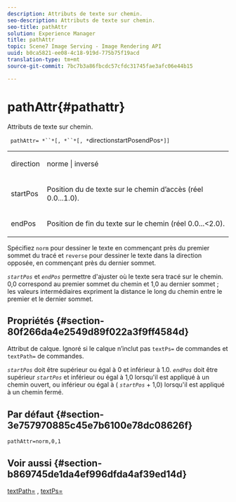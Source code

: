 ```yaml
---
description: Attributs de texte sur chemin.
seo-description: Attributs de texte sur chemin.
seo-title: pathAttr
solution: Experience Manager
title: pathAttr
topic: Scene7 Image Serving - Image Rendering API
uuid: b0ca5821-ee08-4c18-919d-775b75f19acd
translation-type: tm+mt
source-git-commit: 7bc7b3a86fbcdc57cfdc31745fae3afc06e44b15

---
```



# pathAttr{#pathattr}

Attributs de texte sur chemin.

` pathAttr= *``*[, *``*[, *`directionstartPosendPos`*]]`

<table id="simpletable_EC76095316AF4F07B1DDCC0D72B814CF"> 
 <tr class="strow"> 
  <td class="stentry"> <p> <span class="varname"> direction </span> </p> </td> 
  <td class="stentry"> <p> <span class="codeph"> norme </span> | <span class="codeph"> inversé </span> </p> </td> 
 </tr> 
 <tr class="strow"> 
  <td class="stentry"> <p> <span class="varname"> startPos </span> </p> </td> 
  <td class="stentry"> <p>Position du de texte sur le chemin d’accès (réel 0.0...1.0). </p> </td> 
 </tr> 
 <tr class="strow"> 
  <td class="stentry"> <p> <span class="varname"> endPos </span> </p> </td> 
  <td class="stentry"> <p>Position de fin du texte sur le chemin (réel 0.0...&lt;2.0). </p> </td> 
 </tr> 
</table>

Spécifiez `norm` pour dessiner le texte en commençant près du premier sommet du tracé et `reverse` pour dessiner le texte dans la direction opposée, en commençant près du dernier sommet.

*`startPos`* et *`endPos`* permettre d&#39;ajuster où le texte sera tracé sur le chemin. 0,0 correspond au premier sommet du chemin et 1,0 au dernier sommet ; les valeurs intermédiaires expriment la distance le long du chemin entre le premier et le dernier sommet.

## Propriétés {#section-80f266da4e2549d89f022a3f9ff4584d}

Attribut de calque. Ignoré si le calque n’inclut pas `textPs=` de commandes et `textPath=` de commandes.

*`startPos`* doit être supérieur ou égal à 0 et inférieur à 1.0. *`endPos`* doit être supérieur *`startPos`* et inférieur ou égal à 1,0 lorsqu&#39;il est appliqué à un chemin ouvert, ou inférieur ou égal à ( *`startPos`* + 1,0) lorsqu&#39;il est appliqué à un chemin fermé.

## Par défaut {#section-3e757970885c45e7b6100e78dc08626f}

`pathAttr=norm,0,1`

## Voir aussi {#section-b869745de1da4ef996dfda4af39ed14d}

[textPath=](../../../../../is-api/http-ref/image-serving-api-ref/c-http-protocol-reference/c-command-reference/r-textpath.md#reference-b09cc0902dff4725bdb54d5da4076ccd) , [textPs=](../../../../../is-api/http-ref/image-serving-api-ref/c-http-protocol-reference/c-command-reference/r-textps.md#reference-4209a2a6169f44278da2647cfb0cd767)
